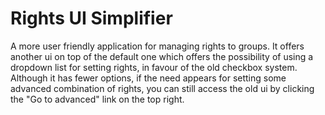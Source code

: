 # Rights UI Simplifier
A more user friendly application for managing rights to groups.
It offers another ui on top of the default one which offers the possibility of using a dropdown list for setting rights, in favour of the old checkbox system. Although it has fewer options, if the need appears for setting some advanced combination of rights, you can still access the old ui by clicking the "Go to advanced" link on the top right.
